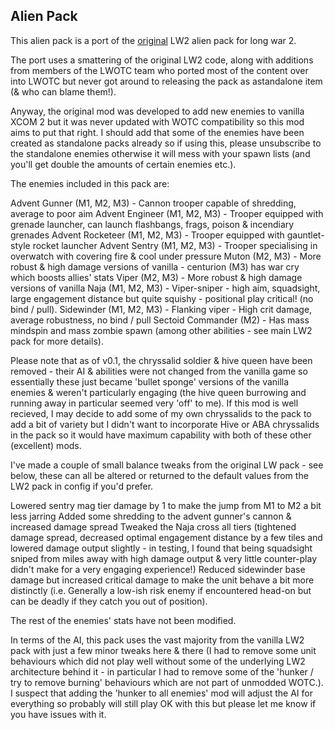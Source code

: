 ## Alien Pack
This alien pack is a port of the
[original](https://steamcommunity.com/sharedfiles/filedetails/?id=577474474)
LW2 alien pack for long war 2. 

The port uses a smattering of the original LW2 code, along with additions from members of the LWOTC team who ported most of the content over into LWOTC but never got around to releasing the pack as astandalone item (& who can blame them!).

Anyway, the original mod was developed to add new enemies to vanilla XCOM 2 but it was never updated with WOTC compatibility so this mod aims to put that right. I should add that some of the enemies have been created as standalone packs already so if using this, please unsubscribe to the standalone enemies otherwise it will mess with your spawn lists (and you'll get double the amounts of certain enemies etc.).

The enemies included in this pack are:

Advent Gunner (M1, M2, M3) - Cannon trooper capable of shredding, average to poor aim
Advent Engineer (M1, M2, M3) - Trooper equipped with grenade launcher, can launch flashbangs, frags, poison & incendiary grenades
Advent Rocketeer (M1, M2, M3) - Trooper equipped with gauntlet-style rocket launcher
Advent Sentry (M1, M2, M3) - Trooper specialising in overwatch with covering fire & cool under pressure
Muton (M2, M3) - More robust & high damage versions of vanilla - centurion (M3) has war cry which boosts allies' stats
Viper (M2, M3) - More robust & high damage versions of vanilla 
Naja (M1, M2, M3) - Viper-sniper - high aim, squadsight, large engagement distance but quite squishy - positional play critical! (no bind / pull).
Sidewinder (M1, M2, M3) - Flanking viper - High crit damage, average robustness, no bind / pull
Sectoid Commander (M2) - Has mass mindspin and mass zombie spawn (among other abilities - see main LW2 pack for more details).


Please note that as of v0.1, the chryssalid soldier & hive queen have been removed - their AI & abilities were not changed from the vanilla game so essentially these just became 'bullet sponge' versions of the vanilla enemies & weren't particularly engaging (the hive queen burrowing and running away in particular seemed very 'off' to me). If this mod is well recieved, I may decide to add some of my own chryssalids to the pack to add a bit of variety but I didn't want to incorporate Hive or ABA chryssalids in the pack so it would have maximum capability with both of these other (excellent) mods.

I've made a couple of small balance tweaks from the original LW pack - see below, these can all be altered or returned to the default values from the LW2 pack in config if you'd prefer.

Lowered sentry mag tier damage by 1 to make the jump from M1 to M2 a bit less jarring
Added some shredding to the advent gunner's cannon & increased damage spread
Tweaked the Naja cross all tiers (tightened damage spread, decreased optimal engagement distance by a few tiles and lowered damage output slightly - in testing, I found that being squadsight sniped from miles away with high damage output & very little counter-play didn't make for a very engaging experience!)
Reduced sidewinder base damage but increased critical damage to make the unit behave a bit more distinctly (i.e. Generally a low-ish risk enemy if encountered head-on but can be deadly if they catch you out of position).

The rest of the enemies' stats have not been modified. 

In terms of the AI, this pack uses the vast majority from the vanilla LW2 pack with just a few minor tweaks here & there (I had to remove some unit behaviours which did not play well without some of the underlying LW2 architecture behind it - in particular I had to remove some of the  'hunker /  try to remove burning' behaviours which are not part of unmodded WOTC.). I suspect that adding the 'hunker to all enemies' mod will adjust the AI for everything so probably will still play OK with this but please let me know if you have issues with it.
